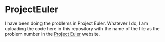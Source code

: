 # ProjectEuler
I have been doing the problems in Project Euler. Whatever I do, I am uploading the code here in this repository with the name of the file as the problem number in the [Project Euler](https://projecteuler.net/archives) website.
